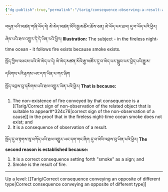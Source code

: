 ```yaml
---
{"dg-publish":true,"permalink":"/tarig/consequence-observing-a-result-and-conveying-an-autonomous-sign-of-non-observation-of-a-cause/"}
---
```


བདུན་པའི་མཚན་གཞི་ཡོད་དེ། མེ་མེད་མཚན་མོའི་རྒྱ་མཚོར་ཆོས་ཅན། མེ་ཡོད་པར་ཐལ། དུ་བ་ཡོད་པའི་ཕྱིར། ཞེས་པའི་ཐལ་འགྱུར་དེ་དེ་ཡིན་པའི་ཕྱིར།
**Illustration:** The subject - in the fireless night-time ocean - it follows fire exists because smoke exists.

ཁྱོད་ཀྱིས་འཕངས་པའི་མེ་མེད་པ་དེ། མེ་མེད་མཚན་མོའི་རྒྱ་མཚོར་དུ་བ་མེད་པར་སྒྲུབ་པར་བྱེད་པའི་རྒྱུ་མ་དམིགས་པའི་རྟགས་ཡང་དག་ཡིན་པ་གང་ཞིག  
ཁྱོད་འབྲས་བུ་དམིགས་པའི་ཐལ་འགྱུར་ཡིན་པའི་ཕྱིར།
**That is because:**
1. The non-existence of fire conveyed by that consequence is a [[Tarig/Correct sign of non-observation of the related object that is suitable to appear#^324c76\|correct sign of the non-observation of a cause]] in the proof that in the fireless night-time ocean smoke does not exist; and
2. It is a consequence of observation of a result.

ཁྱོད་དུ་བ་རྟགས་སུ་བཀོད་པའི་ཐལ་འགྱུར་ཡང་དག་གང་ཞིག  དུ་བ་མེའི་འབྲས་བུ་ཡིན་པའི་ཕྱིར།
**The second reason is established because:**
1. It is a correct consequence setting forth "smoke" as a sign; and
2. Smoke is the result of fire.

---
Up a level: [[Tarig/Correct consequence conveying an opposite of different type\|Correct consequence conveying an opposite of different type]]